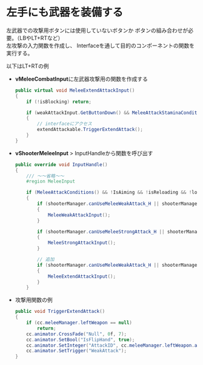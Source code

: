# 左手にも武器を装備する

左武器での攻撃用ボタンには使用していないボタンか
ボタンの組み合わせが必要。（LBやLT+RTなど）
<br/>
左攻撃の入力関数を作成し、
Interfaceを通して目的のコンポーネントの関数を実行する。

以下はLT+RTの例
<br/>

- **vMeleeCombatInput**に左武器攻撃用の関数を作成する

    ``` csharp
    public virtual void MeleeExtendAttackInput()
    {
        if (!isBlocking) return;

        if (weakAttackInput.GetButtonDown() && MeleeAttackStaminaConditions())
        {
            // interfaceにアクセス
            extendAttackable.TriggerExtendAttack();
        }
    }
    ```

- **vShooterMeleeInput** > InputHandleから関数を呼び出す

    ``` csharp
    public override void InputHandle()
    {
        /// ～～省略～～
        #region MeleeInput

        if (MeleeAttackConditions() && !IsAiming && !isReloading && !lockMeleeInput && !CurrentActiveWeapon)
        {
            if (shooterManager.canUseMeleeWeakAttack_H || shooterManager.CurrentWeapon == null)
            {
                MeleeWeakAttackInput();
            }

            if (shooterManager.canUseMeleeStrongAttack_H || shooterManager.CurrentWeapon == null)
            {
                MeleeStrongAttackInput();
            }

            // 追加
            if (shooterManager.canUseMeleeWeakAttack_H || shooterManager.CurrentWeapon == null)
            {
                MeleeExtendAttackInput();
            }
        }
    ```

- 攻撃用関数の例

    ``` csharp
    public void TriggerExtendAttack()
    {
        if (cc.meleeManager.leftWeapon == null)
            return;
        cc.animator.CrossFade("Null", 0f, 7);
        cc.animator.SetBool("IsFlipHand", true);
        cc.animator.SetInteger("AttackID", cc.meleeManager.leftWeapon.attackID);
        cc.animator.SetTrigger("WeakAttack");
    }
    ```